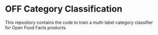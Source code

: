 # OFF Category Classification

This repository contains the code to train a multi-label category classifier for Open Food Facts products.